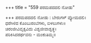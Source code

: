 +++
title = "559 ಪರಮಪದದಲಿ ನೋಡು"

+++
ಪರಮಪದದಲಿ ನೋಡು : ಬೇರುಗಳ್ ವ್ಯೋಮದಲಿ।  
ಧರೆಗಿಳಿದ ಕೊಂಬುರಂಬೆಗಳು, ಬಿಳಲುಗಳು॥  
ಚಿರಂಜೀವಿವೃಕ್ಷವಿದು ವಿಶ್ವಜೀವಾಶ್ವತ್ಥ।  
ಪರಿಕಿಸಿದರರ್ಥವನು - ಮಂಕುತಿಮ್ಮ॥  
